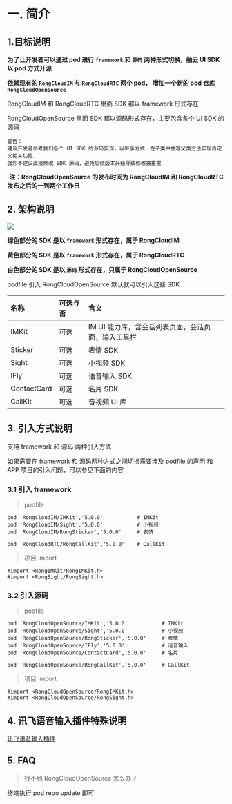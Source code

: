 # 一. 简介

## 1.目标说明

**为了让开发者可以通过 pod 进行 `framework` 和 `源码` 两种形式切换，融云 UI SDK 以 pod 方式开源**

**依赖现有的 `RongCloudIM` 与 `RongCloudRTC` 两个 pod， 增加一个新的 pod 仓库 `RongCloudOpenSource`**

RongCloudIM 和 RongCloudRTC 里面 SDK 都以 framework 形式存在

RongCloudOpenSource 里面 SDK 都以源码形式存在，主要包含各个 UI SDK 的源码


```
警告：
建议开发者参考我们各个 UI SDK 的源码实现，以继承方式，在子类中重写父类方法实现自定义相关功能
强烈不建议直接修改 SDK 源码，避免后续版本升级导致修改被重置
```

**·注：RongCloudOpenSource 的发布时间为 RongCloudIM 和 RongCloudRTC 发布之后的一到两个工作日**

## 2. 架构说明

![](https://rongcloud-image.cn.ronghub.com/image_jpeg__RC-2021-03-01_9330_1614584928194.jpg?e=1630136930&token=CddrKW5AbOMQaDRwc3ReDNvo3-sL_SO1fSUBKV3H:Y7Zv3fMKTmb5_YOYq3TWS-_7ntE=)

**绿色部分的 SDK 是以 `framework` 形式存在，属于 RongCloudIM**

**黄色部分的 SDK 是以 `framework` 形式存在，属于 RongCloudRTC**

**白色部分的 SDK 是以 `源码` 形式存在，只属于 RongCloudOpenSource**


podfile 引入 RongCloudOpenSource 默认就可以引入这些 SDK

名称| 可选与否|含义
:---|:---|:---
IMKit|可选|IM UI 能力库，含会话列表页面，会话页面，输入工具栏
Sticker|可选|表情 SDK
Sight|可选|小视频 SDK
IFly|可选|语音输入 SDK
ContactCard|可选|名片 SDK
CallKit|可选|音视频 UI 库

## 3. 引入方式说明

支持 framework 和 源码 两种引入方式

如果需要在 framework 和 源码两种方式之间切换需要涉及 podfile 的声明 和 APP 项目的引入问题，可以参见下面的内容

### 3.1 引入 framework

> podfile

```
pod 'RongCloudIM/IMKit','5.0.0'           # IMKit
pod 'RongCloudIM/Sight','5.0.0'           # 小视频
pod 'RongCloudIM/RongSticker','5.0.0'     # 表情

pod 'RongCloudRTC/RongCallKit','5.0.0'    # CallKit
```

> 项目 import

```
#import <RongIMKit/RongIMKit.h>
#import <RongSight/RongSight.h>
```

### 3.2 引入源码

> podfile

```
pod 'RongCloudOpenSource/IMKit','5.0.0'           # IMKit
pod 'RongCloudOpenSource/Sight','5.0.0'           # 小视频
pod 'RongCloudOpenSource/RongSticker','5.0.0'     # 表情
pod 'RongCloudOpenSource/IFly','5.0.0'            # 语音输入
pod 'RongCloudOpenSource/ContactCard','5.0.0'     # 名片

pod 'RongCloudOpenSource/RongCallKit','5.0.0'     # CallKit
```

> 项目 import

```
#import <RongCloudOpenSource/RongIMKit.h>
#import <RongCloudOpenSource/RongSight.h>
```

## 4. 讯飞语音输入插件特殊说明

[讯飞语音输入插件](./ifly.md)

## 5. FAQ

> 找不到 RongCloudOpenSource 怎么办？

终端执行 pod repo update 即可